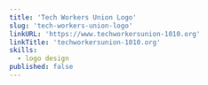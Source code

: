 ```yaml
---
title: 'Tech Workers Union Logo'
slug: 'tech-workers-union-logo'
linkURL: 'https://www.techworkersunion-1010.org'
linkTitle: 'techworkersunion-1010.org'
skills:
  - logo design
published: false
---
```

